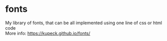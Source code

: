 # fonts
My library of fonts, that can be all implemented using one line of css or html code  
More info: https://kupeck.github.io/fonts/
